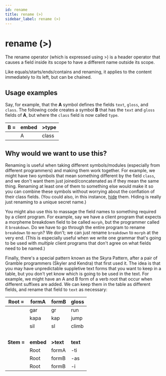 ```yaml
---
id: rename
title: rename (>)
sidebar_label: rename (>)
---
```


# rename (>)

The rename operator (which is expressed using >) is a header operator that causes a field inside its scope to have a different name outside its scope.

Like equals/starts/ends/contains and renaming, it applies to the content immediately to its left, but can be chained.

## Usage examples

Say, for example, that the **A** symbol defines the fields `text`, `gloss`, and `class`.  The following code creates a symbol **B** that has the `text` and `gloss` fields of **A**, but where the `class` field is now called `type`.

| **B =** | **embed** | **>type** |
|----|----|-----|
|    | A | class |

## Why would we want to use this?

Renaming is useful when taking different symbols/modules (especially from different programmers) and making them work together.  For example, we might have two symbols that mean something different by the field `class`, and we don't want them just joined/concatenated as if they mean the same thing.  Renaming at least one of them to something else would make it so you can combine these symbols without worrying about the conflation of their class fields.  (You could also, in this instance, [hide](hide) them.  Hiding is really just renaming to a unique secret name.)

You might also use this to massage the field names to something required by a client program.  For example, say we have a client program that expects a morpheme breakdown field to be called `morph`, but the programmer called it `breakdown`.  Do we have to go through the entire program to rename `breakdown` to `morph`?  We don't; we can just rename `breakdown` to `morph` at the very end.  (This is especially useful when we write one grammar that's going to be used with *multiple* client programs that don't agree on what fields need to be named.)

Finally, there's a special pattern known as the Skyra Pattern, after a pair of Gramble programmers (Skyler and Kendra) that first used it.  The idea is that you may have unpredictable suppletive text forms that you want to keep in a table, but you don't yet know which is going to be used in the text.  For example, we might have an A and B form of a verb root that occur when different suffixes are added.  We can keep them in the table as different fields, and rename that field to `text` as necessary:

| **Root =** | **formA** | **formB** | **gloss** |
|----|----|-----|-----|
|    | gar | gr | run |
|    | kapa | kap | jump |
|    | sil | sl | climb |
| &nbsp; |
| **Stem =** | **embed** | **>text** | **text** |
|    | Root | formA | -ti |
|    | Root | formB | -as |
|    | Root | formB | -i |